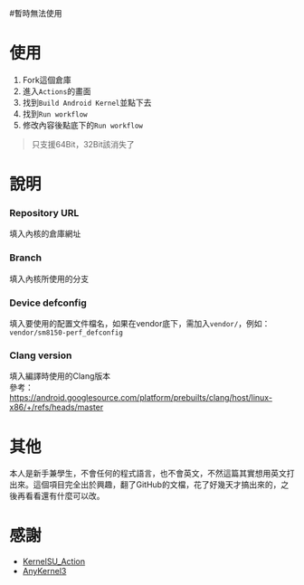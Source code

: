 #暫時無法使用

# 使用
1. Fork這個倉庫
2. 進入`Actions`的畫面
3. 找到`Build Android Kernel`並點下去
4. 找到`Run workflow`
5. 修改內容後點底下的`Run workflow`  
> 只支援64Bit，32Bit該消失了

# 說明
### Repository URL  
填入內核的倉庫網址  

### Branch  
填入內核所使用的分支  

### Device defconfig  
填入要使用的配置文件檔名，如果在vendor底下，需加入`vendor/`，例如：`vendor/sm8150-perf_defconfig`  

### Clang version  
填入編譯時使用的Clang版本  
參考：https://android.googlesource.com/platform/prebuilts/clang/host/linux-x86/+/refs/heads/master

# 其他
本人是新手兼學生，不會任何的程式語言，也不會英文，不然這篇其實想用英文打出來。這個項目完全出於興趣，翻了GitHub的文檔，花了好幾天才搞出來的，之後再看看還有什麼可以改。

# 感謝
- [KernelSU_Action](https://github.com/xiaoleGun/KernelSU_Action)
- [AnyKernel3](https://github.com/osm0sis/AnyKernel3)
